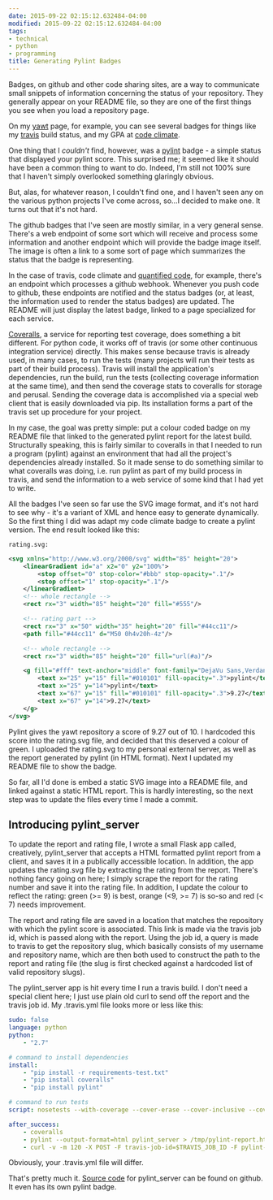 ```yaml
---
date: 2015-09-22 02:15:12.632484-04:00
modified: 2015-09-22 02:15:12.632484-04:00
tags:
- technical
- python
- programming
title: Generating Pylint Badges
---
```


Badges, on github and other code sharing sites, are a way to communicate
small snippets of information concerning the status of your repository.
They generally appear on your README file, so they are one of the first
things you see when you load a repository page.

On my [yawt][1] page, for example, you can see several badges for things
like my [travis][2] build status, and my GPA at [code climate][3].

One thing that I *couldn't* find, however, was a [pylint][4] badge - a
simple status that displayed your pylint score.  This surprised me; it
seemed like it should have been a common thing to want to do.  Indeed, I'm
still not 100% sure that I haven't simply overlooked something glaringly
obvious.

But, alas, for whatever reason, I couldn't find one, and I haven't seen any
on the various python projects I've come across, so...I decided to make one.
It turns out that it's not hard.

The github badges that I've seen are mostly similar, in a very general
sense.  There's a web endpoint of some sort which will receive and process
some information and another endpoint which will provide the badge image
itself.  The image is often a link to a some sort of page which summarizes
the status that the badge is representing.

In the case of travis, code climate and [quantified code][6], for example,
there's an endpoint which processes a github webhook.  Whenever you push
code to github, these endpoints are notified and the status badges (or, at
least, the information used to render the status badges) are updated.  The
README will just display the latest badge, linked to a page specialized for
each service.

[Coveralls][5], a service for reporting test coverage, does something a bit
different.  For python code, it works off of travis (or some other
continuous integration service) directly.  This makes sense because travis
is already used, in many cases, to run the tests (many projects will run
their tests as part of their build process).  Travis will install the
application's dependencies, run the build, run the tests (collecting
coverage information at the same time), and then send the coverage stats to
coveralls for storage and perusal.  Sending the coverage data is
accomplished via a special web client that is easily downloaded via pip.
Its installation forms a part of the travis set up procedure for your
project.

In my case, the goal was pretty simple: put a colour coded badge on my
README file that linked to the generated pylint report for the latest build.
Structurally speaking, this is fairly similar to coveralls in that I needed
to run a program (pylint) against an environment that had all the project's
dependencies already installed.  So it made sense to do something similar to
what coveralls was doing, i.e. run pylint as part of my build process in
travis, and send the information to a web service of some kind that I had
yet to write.

All the badges I've seen so far use the SVG image format, and it's not hard
to see why - it's a variant of XML and hence easy to generate dynamically.
So the first thing I did was adapt my code climate badge to create a pylint
version.  The end result looked like this:

`rating.svg:`

``` xml
<svg xmlns="http://www.w3.org/2000/svg" width="85" height="20">
    <linearGradient id="a" x2="0" y2="100%">
        <stop offset="0" stop-color="#bbb" stop-opacity=".1"/>
        <stop offset="1" stop-opacity=".1"/>
    </linearGradient>
    <!-- whole rectangle -->
    <rect rx="3" width="85" height="20" fill="#555"/>

    <!-- rating part -->
    <rect rx="3" x="50" width="35" height="20" fill="#44cc11"/>
    <path fill="#44cc11" d="M50 0h4v20h-4z"/>

    <!-- whole rectangle -->
    <rect rx="3" width="85" height="20" fill="url(#a)"/>

    <g fill="#fff" text-anchor="middle" font-family="DejaVu Sans,Verdana,Geneva,sans-serif" font-size="11">
        <text x="25" y="15" fill="#010101" fill-opacity=".3">pylint</text>
        <text x="25" y="14">pylint</text>
        <text x="67" y="15" fill="#010101" fill-opacity=".3">9.27</text>
        <text x="67" y="14">9.27</text>
    </g>
</svg>
```

Pylint gives the yawt repository a score of 9.27 out of 10.  I hardcoded
this score into the rating.svg file, and decided that this deserved a colour
of green.  I uploaded the rating.svg to my personal external server, as well
as the report generated by pylint (in HTML format).  Next I updated my
README file to show the badge.

So far, all I'd done is embed a static SVG image into a README file, and
linked against a static HTML report.  This is hardly interesting, so the
next step was to update the files every time I made a commit.

## Introducing pylint_server

To update the report and rating file, I wrote a small Flask app called,
creatively, pylint_server that accepts a HTML formatted pylint report from a
client, and saves it in a publically accessible location.  In addition, the
app updates the rating.svg file by extracting the rating from the report.
There's nothing fancy going on here; I simply scrape the report for the
rating number and save it into the rating file.  In addition, I update the
colour to reflect the rating: green (>= 9) is best, orange (<9, >= 7) is
so-so and red (< 7) needs improvement.

The report and rating file are saved in a location that matches the
repository with which the pylint score is associated.  This link is made via
the travis job id, which is passed along with the report.  Using the job id,
a query is made to travis to get the repository slug, which basically
consists of my username and repository name, which are then both used to
construct the path to the report and rating file (the slug is first checked
against a hardcoded list of valid repository slugs).

The pylint_server app is hit every time I run a travis build.  I don't need
a special client here; I just use plain old curl to send off the report and
the travis job id.  My .travis.yml file looks more or less like this:

``` yaml
sudo: false
language: python
python:
    - "2.7"

# command to install dependencies
install:
    - "pip install -r requirements-test.txt" 
    - "pip install coveralls"
    - "pip install pylint"

# command to run tests
script: nosetests --with-coverage --cover-erase --cover-inclusive --cover-package=pylint_server

after_success:
    - coveralls
    - pylint --output-format=html pylint_server > /tmp/pylint-report.html
    - curl -v -m 120 -X POST -F travis-job-id=$TRAVIS_JOB_ID -F pylint-report=@/tmp/pylint-report.html https://pylint.yourserver.com/reports
```

Obviously, your .travis.yml file will differ.

That's pretty much it.  [Source code][7] for pylint_server can be found on
github.  It even has its own pylint badge.


[1]: https://github.com/drivet/yawt
[2]: https://travis-ci.org
[3]: https://codeclimate.com/
[4]: http://www.pylint.org/
[5]: https://coveralls.io/
[6]: https://www.quantifiedcode.com/
[7]: https://github.com/drivet/pylint-server
